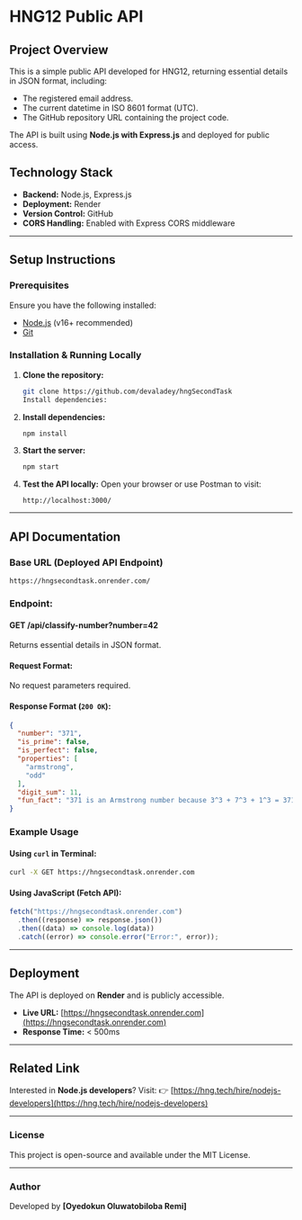 # HNG12 Public API

## Project Overview

This is a simple public API developed for HNG12, returning essential details in JSON format, including:

- The registered email address.
- The current datetime in ISO 8601 format (UTC).
- The GitHub repository URL containing the project code.

The API is built using **Node.js with Express.js** and deployed for public access.

## Technology Stack

- **Backend:** Node.js, Express.js
- **Deployment:** Render
- **Version Control:** GitHub
- **CORS Handling:** Enabled with Express CORS middleware

---

## Setup Instructions

### Prerequisites

Ensure you have the following installed:

- [Node.js](https://nodejs.org/) (v16+ recommended)
- [Git](https://git-scm.com/)

### Installation & Running Locally

1. **Clone the repository:**

   ```bash
   git clone https://github.com/devaladey/hngSecondTask
   Install dependencies:
   ```

2. **Install dependencies:**

   ```bash
   npm install
   ```

3. **Start the server:**

   ```bash
   npm start
   ```

4. **Test the API locally:**
   Open your browser or use Postman to visit:
   ```
   http://localhost:3000/
   ```

---

## API Documentation

### Base URL (Deployed API Endpoint)

```
https://hngsecondtask.onrender.com/
```

### Endpoint:

#### **GET /api/classify-number?number=42**

Returns essential details in JSON format.

#### **Request Format:**

No request parameters required.

#### **Response Format (`200 OK`):**

```json
{
  "number": "371",
  "is_prime": false,
  "is_perfect": false,
  "properties": [
    "armstrong",
    "odd"
  ],
  "digit_sum": 11,
  "fun_fact": "371 is an Armstrong number because 3^3 + 7^3 + 1^3 = 371"
}
```

### Example Usage

#### **Using `curl` in Terminal:**

```bash
curl -X GET https://hngsecondtask.onrender.com
```

#### **Using JavaScript (Fetch API):**

```js
fetch("https://hngsecondtask.onrender.com")
  .then((response) => response.json())
  .then((data) => console.log(data))
  .catch((error) => console.error("Error:", error));
```

---

## Deployment

The API is deployed on **Render** and is publicly accessible.

- **Live URL:** [https://hngsecondtask.onrender.com](https://hngsecondtask.onrender.com)
- **Response Time:** < 500ms

---

## Related Link

Interested in **Node.js developers**? Visit:
👉 [https://hng.tech/hire/nodejs-developers](https://hng.tech/hire/nodejs-developers)

---

### License

This project is open-source and available under the MIT License.

---

### Author

Developed by **[Oyedokun Oluwatobiloba Remi]**
```